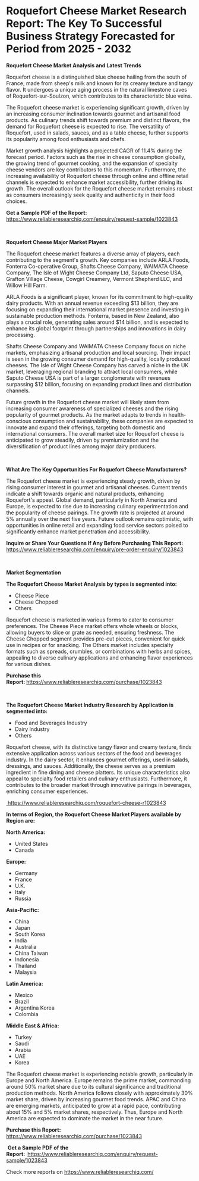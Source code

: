 <p><h1>Roquefort Cheese Market Research Report: The Key To Successful Business Strategy Forecasted for Period from 2025 - 2032</h1></p><p><strong>Roquefort Cheese Market Analysis and Latest Trends</strong></p>
<p><p>Roquefort cheese is a distinguished blue cheese hailing from the south of France, made from sheep's milk and known for its creamy texture and tangy flavor. It undergoes a unique aging process in the natural limestone caves of Roquefort-sur-Soulzon, which contributes to its characteristic blue veins.</p><p>The Roquefort cheese market is experiencing significant growth, driven by an increasing consumer inclination towards gourmet and artisanal food products. As culinary trends shift towards premium and distinct flavors, the demand for Roquefort cheese is expected to rise. The versatility of Roquefort, used in salads, sauces, and as a table cheese, further supports its popularity among food enthusiasts and chefs.</p><p>Market growth analysis highlights a projected CAGR of 11.4% during the forecast period. Factors such as the rise in cheese consumption globally, the growing trend of gourmet cooking, and the expansion of specialty cheese vendors are key contributors to this momentum. Furthermore, the increasing availability of Roquefort cheese through online and offline retail channels is expected to enhance market accessibility, further driving its growth. The overall outlook for the Roquefort cheese market remains robust as consumers increasingly seek quality and authenticity in their food choices.</p></p>
<p><strong>Get a Sample PDF of the Report:&nbsp;</strong> <a href="https://www.reliableresearchiq.com/enquiry/request-sample/1023843?utm_campaign=2293&utm_medium=2&utm_source=Github&utm_content=ia&utm_term=05032025&utm_id=roquefort-cheese">https://www.reliableresearchiq.com/enquiry/request-sample/1023843</a></p>
<p>&nbsp;</p>
<p><strong>Roquefort Cheese Major Market Players</strong></p>
<p><p>The Roquefort cheese market features a diverse array of players, each contributing to the segment's growth. Key companies include ARLA Foods, Fonterra Co-operative Group, Shafts Cheese Company, WAIMATA Cheese Company, The Isle of Wight Cheese Company Ltd, Saputo Cheese USA, Grafton Village Cheese, Cowgirl Creamery, Vermont Shepherd LLC, and Willow Hill Farm.</p><p>ARLA Foods is a significant player, known for its commitment to high-quality dairy products. With an annual revenue exceeding $13 billion, they are focusing on expanding their international market presence and investing in sustainable production methods. Fonterra, based in New Zealand, also plays a crucial role, generating sales around $14 billion, and is expected to enhance its global footprint through partnerships and innovations in dairy processing.</p><p>Shafts Cheese Company and WAIMATA Cheese Company focus on niche markets, emphasizing artisanal production and local sourcing. Their impact is seen in the growing consumer demand for high-quality, locally produced cheeses. The Isle of Wight Cheese Company has carved a niche in the UK market, leveraging regional branding to attract local consumers, while Saputo Cheese USA is part of a larger conglomerate with revenues surpassing $12 billion, focusing on expanding product lines and distribution channels.</p><p>Future growth in the Roquefort cheese market will likely stem from increasing consumer awareness of specialized cheeses and the rising popularity of gourmet products. As the market adapts to trends in health-conscious consumption and sustainability, these companies are expected to innovate and expand their offerings, targeting both domestic and international consumers. The overall market size for Roquefort cheese is anticipated to grow steadily, driven by premiumization and the diversification of product lines among major dairy producers.</p></p>
<p>&nbsp;</p>
<p><strong>What Are The Key Opportunities For Roquefort Cheese Manufacturers?</strong></p>
<p><p>The Roquefort cheese market is experiencing steady growth, driven by rising consumer interest in gourmet and artisanal cheeses. Current trends indicate a shift towards organic and natural products, enhancing Roquefort's appeal. Global demand, particularly in North America and Europe, is expected to rise due to increasing culinary experimentation and the popularity of cheese pairings. The growth rate is projected at around 5% annually over the next five years. Future outlook remains optimistic, with opportunities in online retail and expanding food service sectors poised to significantly enhance market penetration and accessibility.</p></p>
<p><strong>Inquire or Share Your Questions If Any Before Purchasing This Report:</strong> <a href="https://www.reliableresearchiq.com/enquiry/pre-order-enquiry/1023843?utm_campaign=2293&utm_medium=2&utm_source=Github&utm_content=ia&utm_term=05032025&utm_id=roquefort-cheese">https://www.reliableresearchiq.com/enquiry/pre-order-enquiry/1023843</a></p>
<p>&nbsp;</p>
<p><strong>Market Segmentation</strong></p>
<p><strong>The Roquefort Cheese Market Analysis by types is segmented into:</strong></p>
<p><ul><li>Cheese Piece</li><li>Cheese Chopped</li><li>Others</li></ul></p>
<p><p>Roquefort cheese is marketed in various forms to cater to consumer preferences. The Cheese Piece market offers whole wheels or blocks, allowing buyers to slice or grate as needed, ensuring freshness. The Cheese Chopped segment provides pre-cut pieces, convenient for quick use in recipes or for snacking. The Others market includes specialty formats such as spreads, crumbles, or combinations with herbs and spices, appealing to diverse culinary applications and enhancing flavor experiences for various dishes.</p></p>
<p><strong>Purchase this Report:&nbsp;</strong><a href="https://www.reliableresearchiq.com/purchase/1023843?utm_campaign=2293&utm_medium=2&utm_source=Github&utm_content=ia&utm_term=05032025&utm_id=roquefort-cheese">https://www.reliableresearchiq.com/purchase/1023843</a></p>
<p>&nbsp;</p>
<p><strong>The Roquefort Cheese Market Industry Research by Application is segmented into:</strong></p>
<p><ul><li>Food and Beverages Industry</li><li>Dairy Industry</li><li>Others</li></ul></p>
<p><p>Roquefort cheese, with its distinctive tangy flavor and creamy texture, finds extensive application across various sectors of the food and beverages industry. In the dairy sector, it enhances gourmet offerings, used in salads, dressings, and sauces. Additionally, the cheese serves as a premium ingredient in fine dining and cheese platters. Its unique characteristics also appeal to specialty food retailers and culinary enthusiasts. Furthermore, it contributes to the broader market through innovative pairings in beverages, enriching consumer experiences.</p></p>
<p><a href="https://www.reliableresearchiq.com/roquefort-cheese-r1023843?utm_campaign=2293&utm_medium=2&utm_source=Github&utm_content=ia&utm_term=05032025&utm_id=roquefort-cheese">&nbsp;https://www.reliableresearchiq.com/roquefort-cheese-r1023843</a></p>
<p><strong>In terms of Region, the Roquefort Cheese Market Players available by Region are:</strong></p>
<p>
    <p> <strong> North America: </strong>
        <ul>
            <li>United States</li>
            <li>Canada</li>
        </ul>
        </p> 
    <p> <strong> Europe: </strong>
        <ul>
            <li>Germany</li>
            <li>France</li>
            <li>U.K.</li>
            <li>Italy</li>
            <li>Russia</li>
        </ul>
        </p> 
    <p> <strong> Asia-Pacific: </strong>
        <ul>
            <li>China</li>
            <li>Japan</li>
            <li>South Korea</li>
            <li>India</li>
            <li>Australia</li>
            <li>China Taiwan</li>
            <li>Indonesia</li>
            <li>Thailand</li>
            <li>Malaysia</li>
        </ul>
        </p> 
    <p> <strong> Latin America: </strong>
        <ul>
            <li>Mexico</li>
            <li>Brazil</li>
            <li>Argentina Korea</li>
            <li>Colombia</li>
        </ul>
        </p> 
    <p> <strong> Middle East & Africa: </strong>
        <ul>
            <li>Turkey</li>
            <li>Saudi</li>
            <li>Arabia</li>
            <li>UAE</li>
            <li>Korea</li>
        </ul>
    </p>
    </p>
<p><p>The Roquefort cheese market is experiencing notable growth, particularly in Europe and North America. Europe remains the prime market, commanding around 50% market share due to its cultural significance and traditional production methods. North America follows closely with approximately 30% market share, driven by increasing gourmet food trends. APAC and China are emerging markets, anticipated to grow at a rapid pace, contributing about 15% and 5% market shares, respectively. Thus, Europe and North America are expected to dominate the market in the near future.</p></p>
<p><strong>Purchase this Report: </strong><a href="https://www.reliableresearchiq.com/purchase/1023843?utm_campaign=2293&utm_medium=2&utm_source=Github&utm_content=ia&utm_term=05032025&utm_id=roquefort-cheese">https://www.reliableresearchiq.com/purchase/1023843</a></p>
<p>&nbsp;<strong>Get a Sample PDF of the Report:&nbsp;&nbsp;</strong><a href="https://www.reliableresearchiq.com/enquiry/request-sample/1023843?utm_campaign=2293&utm_medium=2&utm_source=Github&utm_content=ia&utm_term=05032025&utm_id=roquefort-cheese">https://www.reliableresearchiq.com/enquiry/request-sample/1023843</a></p>
<p><strong></strong></p>
<p>Check more reports on <a href="https://www.reliableresearchiq.com/?utm_campaign=2293&utm_medium=2&utm_source=Github&utm_content=ia&utm_term=05032025&utm_id=roquefort-cheese">https://www.reliableresearchiq.com/</a></p>